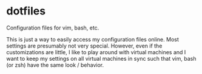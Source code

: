 # dotfiles
Configuration files for vim, bash, etc.

This is just a way to easily access my configuration files online. Most settings are presumably not very special. However, even if the customizations are little, I like to play around with virtual machines and I want to keep my settings on all virtual machines in sync such that vim, bash (or zsh) have the same look / behavior.
